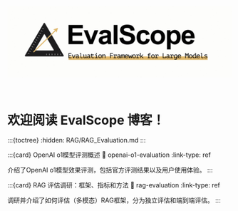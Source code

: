 ![EvalScope Logo](../_static/images/evalscope_logo.png)

<br>

# 欢迎阅读 EvalScope 博客！

:::{toctree}
:hidden:
RAG/RAG_Evaluation.md
:::

:::{card} OpenAI o1模型评测概述
:link: openai-o1-evaluation
:link-type: ref

介绍了OpenAI o1模型效果评测，包括官方评测结果以及用户使用体验。
:::

:::{card} RAG 评估调研：框架、指标和方法
:link: rag-evaluation
:link-type: ref

调研并介绍了如何评估（多模态）RAG框架，分为独立评估和端到端评估。
:::